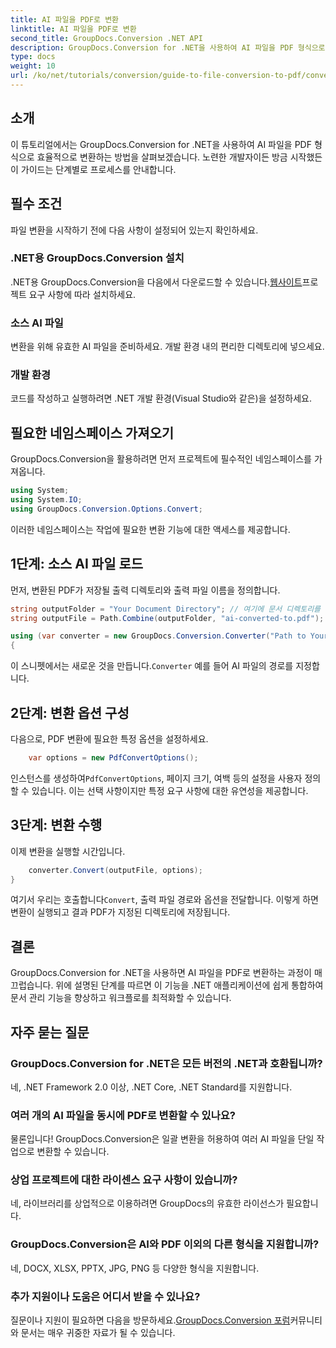 ```yaml
---
title: AI 파일을 PDF로 변환
linktitle: AI 파일을 PDF로 변환
second_title: GroupDocs.Conversion .NET API
description: GroupDocs.Conversion for .NET을 사용하여 AI 파일을 PDF 형식으로 손쉽게 변환하는 방법을 알아보세요. 이 튜토리얼은 설치, 코드 설정 및 변환 프로세스를 안내합니다.
type: docs
weight: 10
url: /ko/net/tutorials/conversion/guide-to-file-conversion-to-pdf/converting-ai-to-pdf/
---
```

## 소개

이 튜토리얼에서는 GroupDocs.Conversion for .NET을 사용하여 AI 파일을 PDF 형식으로 효율적으로 변환하는 방법을 살펴보겠습니다. 노련한 개발자이든 방금 시작했든 이 가이드는 단계별로 프로세스를 안내합니다.

## 필수 조건

파일 변환을 시작하기 전에 다음 사항이 설정되어 있는지 확인하세요.

### .NET용 GroupDocs.Conversion 설치

 .NET용 GroupDocs.Conversion을 다음에서 다운로드할 수 있습니다.[웹사이트](https://releases.groupdocs.com/conversion/net/)프로젝트 요구 사항에 따라 설치하세요.

### 소스 AI 파일

변환을 위해 유효한 AI 파일을 준비하세요. 개발 환경 내의 편리한 디렉토리에 넣으세요.

### 개발 환경

코드를 작성하고 실행하려면 .NET 개발 환경(Visual Studio와 같은)을 설정하세요.

## 필요한 네임스페이스 가져오기

GroupDocs.Conversion을 활용하려면 먼저 프로젝트에 필수적인 네임스페이스를 가져옵니다.

```csharp
using System;
using System.IO;
using GroupDocs.Conversion.Options.Convert;
```
이러한 네임스페이스는 작업에 필요한 변환 기능에 대한 액세스를 제공합니다.

## 1단계: 소스 AI 파일 로드

먼저, 변환된 PDF가 저장될 출력 디렉토리와 출력 파일 이름을 정의합니다.

```csharp
string outputFolder = "Your Document Directory"; // 여기에 문서 디렉토리를 지정하세요
string outputFile = Path.Combine(outputFolder, "ai-converted-to.pdf");

using (var converter = new GroupDocs.Conversion.Converter("Path to Your AI File"))
{
```

 이 스니펫에서는 새로운 것을 만듭니다.`Converter` 예를 들어 AI 파일의 경로를 지정합니다.

## 2단계: 변환 옵션 구성

다음으로, PDF 변환에 필요한 특정 옵션을 설정하세요.

```csharp
    var options = new PdfConvertOptions();
```
 인스턴스를 생성하여`PdfConvertOptions`, 페이지 크기, 여백 등의 설정을 사용자 정의할 수 있습니다. 이는 선택 사항이지만 특정 요구 사항에 대한 유연성을 제공합니다.

## 3단계: 변환 수행

이제 변환을 실행할 시간입니다.

```csharp
    converter.Convert(outputFile, options);
}
```
 여기서 우리는 호출합니다`Convert`, 출력 파일 경로와 옵션을 전달합니다. 이렇게 하면 변환이 실행되고 결과 PDF가 지정된 디렉토리에 저장됩니다.

## 결론

GroupDocs.Conversion for .NET을 사용하면 AI 파일을 PDF로 변환하는 과정이 매끄럽습니다. 위에 설명된 단계를 따르면 이 기능을 .NET 애플리케이션에 쉽게 통합하여 문서 관리 기능을 향상하고 워크플로를 최적화할 수 있습니다.

## 자주 묻는 질문

### GroupDocs.Conversion for .NET은 모든 버전의 .NET과 호환됩니까?

네, .NET Framework 2.0 이상, .NET Core, .NET Standard를 지원합니다.

### 여러 개의 AI 파일을 동시에 PDF로 변환할 수 있나요?

물론입니다! GroupDocs.Conversion은 일괄 변환을 허용하여 여러 AI 파일을 단일 작업으로 변환할 수 있습니다.

### 상업 프로젝트에 대한 라이센스 요구 사항이 있습니까?

네, 라이브러리를 상업적으로 이용하려면 GroupDocs의 유효한 라이선스가 필요합니다.

### GroupDocs.Conversion은 AI와 PDF 이외의 다른 형식을 지원합니까?

네, DOCX, XLSX, PPTX, JPG, PNG 등 다양한 형식을 지원합니다.

### 추가 지원이나 도움은 어디서 받을 수 있나요?

 질문이나 지원이 필요하면 다음을 방문하세요.[GroupDocs.Conversion 포럼](https://forum.groupdocs.com/c/conversion/11)커뮤니티와 문서는 매우 귀중한 자료가 될 수 있습니다.